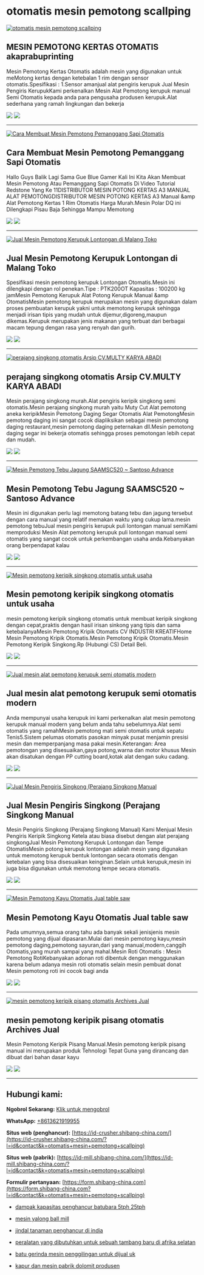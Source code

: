 # otomatis mesin pemotong scallping

<a href="https://swt.shibang-china.com/?l=id&img&k=otomatis+mesin+pemotong+scallping" target="_blank">![otomatis mesin pemotong scallping](http://static.shibang-china.com/all-800x300/679.jpg)</a>

## MESIN PEMOTONG KERTAS OTOMATIS akaprabuprinting
Mesin Pemotong Kertas Otomatis adalah mesin yang digunakan untuk meMotong kertas dengan ketebalan 1 rim dengan sensor otomatis.Spesifikasi : 1.Sensor amanjual alat pengiris kerupuk Jual Mesin Pengiris KerupukKami perkenalkan Mesin Alat Pemotong kerupuk manual Semi Otomatis kepada anda para pengusaha produsen kerupuk.Alat sederhana yang ramah lingkungan dan bekerja


<a href="https://whatsapp.shibangsoft.com/WhatsApp.php" target="_blank" title="WhatsApp">![](http://static.shibang-china.com/icon/whatsapp.png)</a> <a href="https://swt.shibang-china.com/?l=id&icon&k=otomatis+mesin+pemotong+scallping" target="_blank">![](http://static.shibang-china.com/icon/chat-id.png)</a>

---

<a href="https://swt.shibang-china.com/?l=id&img&k=otomatis+mesin+pemotong+scallping" target="_blank">![Cara Membuat Mesin Pemotong Pemanggang Sapi Otomatis](http://static.shibang-china.com/all-800x300/325.jpg)</a>

## Cara Membuat Mesin Pemotong Pemanggang Sapi Otomatis
Hallo Guys Balik Lagi Sama Gue Blue Gamer Kali Ini Kita Akan Membuat Mesin Pemotong Atau Pemanggang Sapi Otomatis Di Video Tutorial Redstone Yang Ke 11DISTRIBUTOR MESIN POTONG KERTAS A3 MANUAL ALAT PEMOTONGDISTRIBUTOR MESIN POTONG KERTAS A3 Manual &amp Alat Pemotong Kertas 1 Rim Otomatis Harga Murah.Mesin Polar DQ ini Dilengkapi Pisau Baja Sehingga Mampu Memotong


<a href="https://whatsapp.shibangsoft.com/WhatsApp.php" target="_blank" title="WhatsApp">![](http://static.shibang-china.com/icon/whatsapp.png)</a> <a href="https://swt.shibang-china.com/?l=id&icon&k=otomatis+mesin+pemotong+scallping" target="_blank">![](http://static.shibang-china.com/icon/chat-id.png)</a>

---

<a href="https://swt.shibang-china.com/?l=id&img&k=otomatis+mesin+pemotong+scallping" target="_blank">![Jual Mesin Pemotong Kerupuk Lontongan di Malang Toko](http://static.shibang-china.com/all-800x300/1458.jpg)</a>

## Jual Mesin Pemotong Kerupuk Lontongan di Malang Toko
Spesifikasi mesin pemotong kerupuk Lontongan Otomatis.Mesin ini dilengkapi dengan rol penekan.Tipe : PTK200OT Kapasitas : 100200 kg jamMesin Pemotong Kerupuk Alat Potong Kerupuk Manual &amp OtomatisMesin pemotong kerupuk merupakan mesin yang digunakan dalam proses pembuatan kerupuk yakni untuk memotong kerupuk sehingga menjadi irisan tipis yang mudah untuk dijemur,digoreng,maupun dikemas.Kerupuk merupakan jenis makanan yang terbuat dari berbagai macam tepung dengan rasa yang renyah dan gurih.


<a href="https://whatsapp.shibangsoft.com/WhatsApp.php" target="_blank" title="WhatsApp">![](http://static.shibang-china.com/icon/whatsapp.png)</a> <a href="https://swt.shibang-china.com/?l=id&icon&k=otomatis+mesin+pemotong+scallping" target="_blank">![](http://static.shibang-china.com/icon/chat-id.png)</a>

---

<a href="https://swt.shibang-china.com/?l=id&img&k=otomatis+mesin+pemotong+scallping" target="_blank">![perajang singkong otomatis Arsip CV.MULTY KARYA ABADI](http://static.shibang-china.com/all-800x300/1287.jpg)</a>

## perajang singkong otomatis Arsip CV.MULTY KARYA ABADI
Mesin perajang singkong murah.Alat pengiris keripik singkong semi otomatis.Mesin perajang singkong murah yaitu Muty Cut Alat pemotong aneka keripikMesin Pemotong Daging Segar Otomatis Alat PemotongMesin pemotong daging ini sangat cocok diapliksikan sebagai mesin pemotong daging restaurant,mesin pemotong daging peternakan dll.Mesin pemotong daging segar ini bekerja otomatis sehingga proses pemotongan lebih cepat dan mudah.


<a href="https://whatsapp.shibangsoft.com/WhatsApp.php" target="_blank" title="WhatsApp">![](http://static.shibang-china.com/icon/whatsapp.png)</a> <a href="https://swt.shibang-china.com/?l=id&icon&k=otomatis+mesin+pemotong+scallping" target="_blank">![](http://static.shibang-china.com/icon/chat-id.png)</a>

---

<a href="https://swt.shibang-china.com/?l=id&img&k=otomatis+mesin+pemotong+scallping" target="_blank">![Mesin Pemotong Tebu Jagung SAAMSC520 ~ Santoso Advance](http://static.shibang-china.com/all-800x300/843.jpg)</a>

## Mesin Pemotong Tebu Jagung SAAMSC520 ~ Santoso Advance
Mesin ini digunakan perlu lagi memotong batang tebu dan jagung tersebut dengan cara manual yang relatif memakan waktu yang cukup lama.mesin pemotong tebuJual mesin pengiris kerupuk puli lontongan manual semiKami memproduksi Mesin Alat pemotong kerupuk puli lontongan manual semi otomatis yang sangat cocok untuk perkembangan usaha anda.Kebanyakan orang berpendapat kalau


<a href="https://whatsapp.shibangsoft.com/WhatsApp.php" target="_blank" title="WhatsApp">![](http://static.shibang-china.com/icon/whatsapp.png)</a> <a href="https://swt.shibang-china.com/?l=id&icon&k=otomatis+mesin+pemotong+scallping" target="_blank">![](http://static.shibang-china.com/icon/chat-id.png)</a>

---

<a href="https://swt.shibang-china.com/?l=id&img&k=otomatis+mesin+pemotong+scallping" target="_blank">![Mesin pemotong keripik singkong otomatis untuk usaha](http://static.shibang-china.com/all-800x300/74.jpg)</a>

## Mesin pemotong keripik singkong otomatis untuk usaha
mesin pemotong keripik singkong otomatis untuk membuat keripik singkong dengan cepat,praktis dengan hasil irisan sinkong yang tipis dan sama ketebalanyaMesin Pemotong Kripik Otomatis CV INDUSTRI KREATIFHome Mesin Pemotong Kripik Otomatis.Mesin Pemotong Kripik Otomatis.Mesin Pemotong Keripik Singkong.Rp (Hubungi CS) Detail Beli.


<a href="https://whatsapp.shibangsoft.com/WhatsApp.php" target="_blank" title="WhatsApp">![](http://static.shibang-china.com/icon/whatsapp.png)</a> <a href="https://swt.shibang-china.com/?l=id&icon&k=otomatis+mesin+pemotong+scallping" target="_blank">![](http://static.shibang-china.com/icon/chat-id.png)</a>

---

<a href="https://swt.shibang-china.com/?l=id&img&k=otomatis+mesin+pemotong+scallping" target="_blank">![Jual mesin alat pemotong kerupuk semi otomatis modern](http://static.shibang-china.com/all-800x300/881.jpg)</a>

## Jual mesin alat pemotong kerupuk semi otomatis modern
Anda mempunyai usaha kerupuk ini kami perkenalkan alat mesin pemotong kerupuk manual modern yang belum anda tahu sebelumnya.Alat semi otomatis yang ramahMesin pemotong mati semi otomatis untuk sepatu Tenis5.Sistem pelumas otomatis pasokan minyak pusat menjamin presisi mesin dan memperpanjang masa pakai mesin.Keterangan: Area pemotongan yang disesuaikan,gaya potong,warna dan motor khusus Mesin akan disatukan dengan PP cutting board,kotak alat dengan suku cadang.


<a href="https://whatsapp.shibangsoft.com/WhatsApp.php" target="_blank" title="WhatsApp">![](http://static.shibang-china.com/icon/whatsapp.png)</a> <a href="https://swt.shibang-china.com/?l=id&icon&k=otomatis+mesin+pemotong+scallping" target="_blank">![](http://static.shibang-china.com/icon/chat-id.png)</a>

---

<a href="https://swt.shibang-china.com/?l=id&img&k=otomatis+mesin+pemotong+scallping" target="_blank">![Jual Mesin Pengiris Singkong (Perajang Singkong Manual](http://static.shibang-china.com/all-800x300/62.jpg)</a>

## Jual Mesin Pengiris Singkong (Perajang Singkong Manual
Mesin Pengiris Singkong (Perajang Singkong Manual) Kami Menjual Mesin Pengiris Keripik Singkong Ketela atau biasa disebut dengan alat perajang singkongJual Mesin Pemotong Kerupuk Lontongan dan Tempe OtomatisMesin potong kerupuk lontongan adalah mesin yang digunakan untuk memotong kerupuk bentuk lontongan secara otomatis dengan ketebalan yang bisa disesuaikan keinginan.Selain untuk kerupuk,mesin ini juga bisa digunakan untuk memotong tempe secara otomatis.


<a href="https://whatsapp.shibangsoft.com/WhatsApp.php" target="_blank" title="WhatsApp">![](http://static.shibang-china.com/icon/whatsapp.png)</a> <a href="https://swt.shibang-china.com/?l=id&icon&k=otomatis+mesin+pemotong+scallping" target="_blank">![](http://static.shibang-china.com/icon/chat-id.png)</a>

---

<a href="https://swt.shibang-china.com/?l=id&img&k=otomatis+mesin+pemotong+scallping" target="_blank">![Mesin Pemotong Kayu Otomatis Jual table saw](http://static.shibang-china.com/all-800x300/1049.jpg)</a>

## Mesin Pemotong Kayu Otomatis Jual table saw
Pada umumnya,semua orang tahu ada banyak sekali jenisjenis mesin pemotong yang dijual dipasaran.Mulai dari mesin pemotong kayu,mesin pemotong daging,pemotong sayuran,dari yang manual,modern,canggih Otomatis,yang murah sampai yang mahal.Mesin Roti Otomatis : Mesin Pemotong RotiKebanyakan adonan roti dibentuk dengan menggunakan karena belum adanya mesin roti otomatis selain mesin pembuat donat Mesin pemotong roti ini cocok bagi anda


<a href="https://whatsapp.shibangsoft.com/WhatsApp.php" target="_blank" title="WhatsApp">![](http://static.shibang-china.com/icon/whatsapp.png)</a> <a href="https://swt.shibang-china.com/?l=id&icon&k=otomatis+mesin+pemotong+scallping" target="_blank">![](http://static.shibang-china.com/icon/chat-id.png)</a>

---

<a href="https://swt.shibang-china.com/?l=id&img&k=otomatis+mesin+pemotong+scallping" target="_blank">![mesin pemotong keripik pisang otomatis Archives Jual](http://static.shibang-china.com/all-800x300/340.jpg)</a>

## mesin pemotong keripik pisang otomatis Archives Jual
Mesin Pemotong Keripik Pisang Manual.Mesin pemotong keripik pisang manual ini merupakan produk Tehnologi Tepat Guna yang dirancang dan dibuat dari bahan dasar kayu

<a href="https://whatsapp.shibangsoft.com/WhatsApp.php" target="_blank" title="WhatsApp">![](http://static.shibang-china.com/icon/whatsapp.png)</a> <a href="https://swt.shibang-china.com/?l=id&icon&k=otomatis+mesin+pemotong+scallping" target="_blank">![](http://static.shibang-china.com/icon/chat-id.png)</a>

---
## Hubungi kami:

**Ngobrol Sekarang:** [Klik untuk mengobrol](https://swt.shibang-china.com?l=id&contact&k=otomatis+mesin+pemotong+scallping)

**WhatsApp:**  [+8613621919955](https://whatsapp.shibangsoft.com/WhatsApp.php)

**Situs web (penghancur):** [https://id-crusher.shibang-china.com/](https://id-crusher.shibang-china.com/?l=id&contact&k=otomatis+mesin+pemotong+scallping)

**Situs web (pabrik):** [https://id-mill.shibang-china.com/](https://id-mill.shibang-china.com/?l=id&contact&k=otomatis+mesin+pemotong+scallping)

**Formulir pertanyaan:** [https://form.shibang-china.com](https://form.shibang-china.com?l=id&contact&k=otomatis+mesin+pemotong+scallping)

* [dampak kapasitas penghancur batubara 5tph 25tph](../35/dampak%20kapasitas%20penghancur%20batubara%205tph%2025tph.md)

* [mesin yalong ball mill](../40/mesin%20yalong%20ball%20mill.md)

* [jindal tanaman penghancur di india](../38/jindal%20tanaman%20penghancur%20di%20india.md)

* [peralatan yang dibutuhkan untuk sebuah tambang baru di afrika selatan](../34/peralatan%20yang%20dibutuhkan%20untuk%20sebuah%20tambang%20baru%20di%20afrika%20selatan.md)

* [batu gerinda mesin penggilingan untuk dijual uk](../40/batu%20gerinda%20mesin%20penggilingan%20untuk%20dijual%20uk.md)

* [kapur dan mesin pabrik dolomit produsen](../34/kapur%20dan%20mesin%20pabrik%20dolomit%20produsen.md)